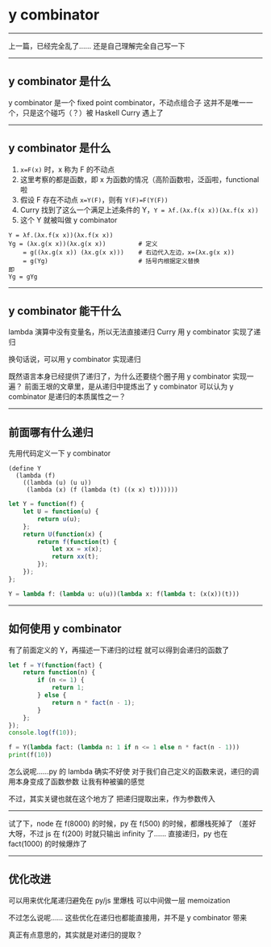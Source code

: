 # y combinator

---

上一篇，已经完全乱了……
还是自己理解完全自己写一下

---

## y combinator 是什么

y combinator 是一个 fixed point combinator，不动点组合子
这并不是唯一一个，只是这个碰巧（？）被 Haskell Curry 遇上了

---

## y combinator 是什么

1. `x=F(x)` 时，x 称为 F 的不动点
2. 这里考察的都是函数，即 x 为函数的情况（高阶函数啦，泛函啦，functional 啦
3. 假设 F 存在不动点 `x=Y(F)`，则有 `Y(F)=F(Y(F))`
4. Curry 找到了这么一个满足上述条件的 Y，`Y = λf.(λx.f(x x))(λx.f(x x))`
5. 这个 Y 就被叫做 y combinator

```
Y = λf.(λx.f(x x))(λx.f(x x))
Yg = (λx.g(x x))(λx.g(x x))			# 定义
	= g((λx.g(x x)) (λx.g(x x)))	# 右边代入左边，x=(λx.g(x x))
	= g(Yg)							# 括号内根据定义替换
即
Yg = gYg
```

---

## y combinator 能干什么

lambda 演算中没有变量名，所以无法直接递归
Curry 用 y combinator 实现了递归

换句话说，可以用 y combinator 实现递归

既然语言本身已经提供了递归了，为什么还要绕个圈子用 y combinator 实现一遍？
前面王垠的文章里，是从递归中提炼出了 y combinator
可以认为 y combinator 是递归的本质属性之一？

---

## 前面哪有什么递归

先用代码定义一下 y combinator

```
(define Y
  (lambda (f)
    ((lambda (u) (u u))
     (lambda (x) (f (lambda (t) ((x x) t)))))))
```

```js
let Y = function(f) {
    let U = function(u) {
        return u(u);
    };
    return U(function(x) {
        return f(function(t) {
            let xx = x(x);
            return xx(t);
        });
    });
};
```

```py
Y = lambda f: (lambda u: u(u))(lambda x: f(lambda t: (x(x))(t)))
```

---

## 如何使用 y combinator

有了前面定义的 Y，再描述一下递归的过程
就可以得到会递归的函数了

```js
let f = Y(function(fact) {
    return function(n) {
        if (n <= 1) {
            return 1;
        } else {
            return n * fact(n - 1);
        }
    };
});
console.log(f(10));
```

```py
f = Y(lambda fact: (lambda n: 1 if n <= 1 else n * fact(n - 1)))
print(f(10))
```

怎么说呢……py 的 lambda 确实不好使
对于我们自己定义的函数来说，递归的调用本身变成了函数参数
让我有种被骗的感觉

不过，其实关键也就在这个地方了
把递归提取出来，作为参数传入

---

试了下，node 在 f(8000) 的时候，py 在 f(500) 的时候，都爆栈死掉了
（差好大呀，不过 js 在 f(200) 时就只输出 infinity 了……
直接递归，py 也在 fact(1000) 的时候爆炸了

---

## 优化改进

可以用来优化尾递归避免在 py/js 里爆栈
可以中间做一层 memoization

不过怎么说呢……
这些优化在递归也都能直接用，并不是 y combinator 带来

真正有点意思的，其实就是对递归的提取？
